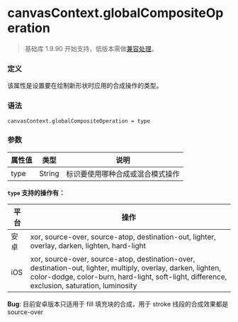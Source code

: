 <!-- https://developers.weixin.qq.com/miniprogram/dev/api/canvas/global-composite-operation.html -->

canvasContext.globalCompositeOperation
======================================

> 基础库 1.9.90 开始支持，低版本需做[兼容处理](https://developers.weixin.qq.com/miniprogram/dev/framework/compatibility.html)。

### 定义

该属性是设置要在绘制新形状时应用的合成操作的类型。

### 语法

    canvasContext.globalCompositeOperation = type
    

### 参数

  属性值 |  类型     |  说明               
---------|-----------|---------------------
  type   |  String   |标识要使用哪种合成或混合模式操作

**`type` 支持的操作有：**

  平台  |  操作                                                                                                                                                                                                            
--------|------------------------------------------------------------------------------------------------------------------------------------------------------------------------------------------------------------------
  安卓  |  xor, source-over, source-atop, destination-out, lighter, overlay, darken, lighten, hard-light                                                                                                                   
  iOS   |  xor, source-over, source-atop, destination-over, destination-out, lighter, multiply, overlay, darken, lighten, color-dodge, color-burn, hard-light, soft-light, difference, exclusion, saturation, luminosity   

**Bug**: 目前安卓版本只适用于 fill 填充块的合成，用于 stroke 线段的合成效果都是 source-over
